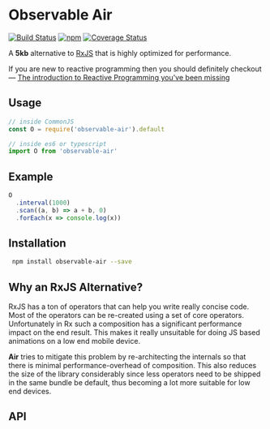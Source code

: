 # Observable Air

[![Build Status](https://travis-ci.org/tusharmath/rwc.svg?branch=master)](https://travis-ci.org/tusharmath/observable-air)
[![npm](https://img.shields.io/npm/v/observable-air.svg)](https://www.npmjs.com/package/observable-air)
[![Coverage Status](https://coveralls.io/repos/github/tusharmath/observable-air/badge.svg)](https://coveralls.io/github/tusharmath/observable-air)

A **5kb** alternative to [RxJS] that is highly optimized for performance.

If you are new to reactive programming then you should definitely checkout —  [The introduction to Reactive Programming you've been missing]

[RxJS]:                                                          https://github.com/ReactiveX/rxjs
[Observable Proposal]:                                           https://github.com/tc39/proposal-observable
[Ramda]:                                                         http://ramdajs.com
[download and parsing]:                                          https://medium.com/@addyosmani/javascript-start-up-performance-69200f43b201#.upm9f4v8u
[The introduction to Reactive Programming you've been missing]:  https://gist.github.com/staltz/868e7e9bc2a7b8c1f754


## Usage

```js
// inside CommonJS
const O = require('observable-air').default
```

```js
// inside es6 or typescript
import O from 'observable-air'
```

## Example
```js
O
  .interval(1000)
  .scan((a, b) => a + b, 0)
  .forEach(x => console.log(x))
```

## Installation

```bash
 npm install observable-air --save
```

## Why an RxJS Alternative?
RxJS has a ton of operators that can help you write really concise code. Most of the operators can be re-created using a set of core operators. Unfortunately in Rx such a composition has a significant performance impact on the end result. This makes it really unsuitable for doing JS based animations on a low end mobile device.
 
 **Air** tries to mitigate this problem by re-architecting the internals so that there is minimal performance-overhead of composition. This also reduces the size of the library considerably since less operators need to be shipped in the same bundle be default, thus becoming a lot more suitable for low end devices.

## API

